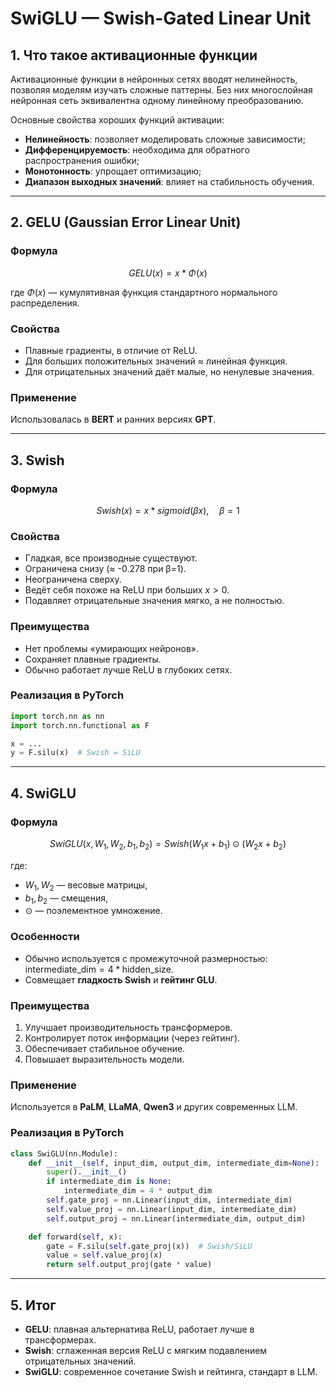 # SwiGLU — Swish-Gated Linear Unit

## 1. Что такое активационные функции

Активационные функции в нейронных сетях вводят нелинейность, позволяя моделям изучать сложные паттерны. Без них многослойная нейронная сеть эквивалентна одному линейному преобразованию.

Основные свойства хороших функций активации:
- **Нелинейность**: позволяет моделировать сложные зависимости;
- **Дифференцируемость**: необходима для обратного распространения ошибки;
- **Монотонность**: упрощает оптимизацию;
- **Диапазон выходных значений**: влияет на стабильность обучения.

---

## 2. GELU (Gaussian Error Linear Unit)

### Формула

$$
GELU(x) = x * Φ(x)
$$

где $Φ(x)$ — кумулятивная функция стандартного нормального распределения.

### Свойства

* Плавные градиенты, в отличие от ReLU.
* Для больших положительных значений ≈ линейная функция.
* Для отрицательных значений даёт малые, но ненулевые значения.

### Применение

Использовалась в **BERT** и ранних версиях **GPT**.

---

## 3. Swish

### Формула

$$
Swish(x) = x * sigmoid(βx), \quad β = 1
$$

### Свойства

* Гладкая, все производные существуют.
* Ограничена снизу (≈ -0.278 при β=1).
* Неограничена сверху.
* Ведёт себя похоже на ReLU при больших $x > 0$.
* Подавляет отрицательные значения мягко, а не полностью.

### Преимущества

* Нет проблемы «умирающих нейронов».
* Сохраняет плавные градиенты.
* Обычно работает лучше ReLU в глубоких сетях.

### Реализация в PyTorch

```python
import torch.nn as nn
import torch.nn.functional as F

x = ...
y = F.silu(x)  # Swish = SiLU
```

---

## 4. SwiGLU

### Формула

$$
SwiGLU(x, W_1, W_2, b_1, b_2) = Swish(W_1x + b_1) \odot (W_2x + b_2)
$$

где:

* $W_1, W_2$ — весовые матрицы,
* $b_1, b_2$ — смещения,
* $\odot$ — поэлементное умножение.

### Особенности

* Обычно используется с промежуточной размерностью:
  $\text{intermediate\_dim} = 4 * \text{hidden\_size}$.
* Совмещает **гладкость Swish** и **гейтинг GLU**.

### Преимущества

1. Улучшает производительность трансформеров.
2. Контролирует поток информации (через гейтинг).
3. Обеспечивает стабильное обучение.
4. Повышает выразительность модели.

### Применение

Используется в **PaLM**, **LLaMA**, **Qwen3** и других современных LLM.

### Реализация в PyTorch

```python
class SwiGLU(nn.Module):
    def __init__(self, input_dim, output_dim, intermediate_dim=None):
        super().__init__()
        if intermediate_dim is None:
            intermediate_dim = 4 * output_dim
        self.gate_proj = nn.Linear(input_dim, intermediate_dim)
        self.value_proj = nn.Linear(input_dim, intermediate_dim)
        self.output_proj = nn.Linear(intermediate_dim, output_dim)

    def forward(self, x):
        gate = F.silu(self.gate_proj(x))  # Swish/SiLU
        value = self.value_proj(x)
        return self.output_proj(gate * value)
```

---

## 5. Итог

* **GELU**: плавная альтернатива ReLU, работает лучше в трансформерах.
* **Swish**: сглаженная версия ReLU с мягким подавлением отрицательных значений.
* **SwiGLU**: современное сочетание Swish и гейтинга, стандарт в LLM.